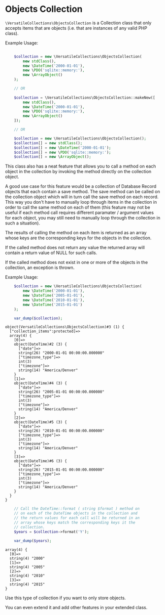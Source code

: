 # Objects Collection

`\VersatileCollections\ObjectsCollection` is a Collection class that only accepts
items that are objects (i.e. that are instances of any valid PHP class).

Example Usage:

```php
    
    $collection = new \VersatileCollections\ObjectsCollection(
        new stdClass(), 
        new \DateTime('2000-01-01'), 
        new \PDO('sqlite::memory:'), 
        new \ArrayObject()
    );

    // OR
    
    $collection = \VersatileCollections\ObjectsCollection::makeNew([
        new stdClass(), 
        new \DateTime('2000-01-01'), 
        new \PDO('sqlite::memory:'), 
        new \ArrayObject()
    ]);

    // OR

    $collection = new \VersatileCollections\ObjectsCollection();
    $collection[] = new stdClass();
    $collection[] = new \DateTime('2000-01-01');
    $collection[] = new \PDO('sqlite::memory:');
    $collection[] = new \ArrayObject();
```

This class also has a neat feature that allows you to call a method on each 
object in the collection by invoking the method directly on the collection object.

A good use case for this feature would be a collection of Database Record objects
that each contain a save method. The save method can be called on the collection
object which will in turn call the save method on each record. This way you don't 
have to manually loop through items in the collection in order to call the same 
method on each of them (this feature may not be useful if each method call 
requires different paramater / argument values for each object, you may still 
need to manually loop through the collection in such a situation). 
 
The results of calling the method on each item is returned as an array whose keys 
are the corresponding keys for the objects in the collection. 

If the called method does not return any value the returned array will contain a 
return value of NULL for such calls.

If the called method does not exist in one or more of the objects in the collection,
an exception is thrown.

Example Usage:

```php
    $collection = new \VersatileCollections\ObjectsCollection(
        new \DateTime('2000-01-01'),  
        new \DateTime('2005-01-01'), 
        new \DateTime('2010-01-01'),  
        new \DateTime('2015-01-01')
    );

    var_dump($collection);
```

```
object(VersatileCollections\ObjectsCollection)#3 (1) {
  ["collection_items":protected]=>
  array(4) {
    [0]=>
    object(DateTime)#2 (3) {
      ["date"]=>
      string(26) "2000-01-01 00:00:00.000000"
      ["timezone_type"]=>
      int(3)
      ["timezone"]=>
      string(14) "America/Denver"
    }
    [1]=>
    object(DateTime)#4 (3) {
      ["date"]=>
      string(26) "2005-01-01 00:00:00.000000"
      ["timezone_type"]=>
      int(3)
      ["timezone"]=>
      string(14) "America/Denver"
    }
    [2]=>
    object(DateTime)#5 (3) {
      ["date"]=>
      string(26) "2010-01-01 00:00:00.000000"
      ["timezone_type"]=>
      int(3)
      ["timezone"]=>
      string(14) "America/Denver"
    }
    [3]=>
    object(DateTime)#6 (3) {
      ["date"]=>
      string(26) "2015-01-01 00:00:00.000000"
      ["timezone_type"]=>
      int(3)
      ["timezone"]=>
      string(14) "America/Denver"
    }
  }
}
```

```php
    // Call the DateTime::format ( string $format ) method on
    // on each of the DateTime objects in the collection and 
    // the return values for each call will be returned in an
    // array whose keys match the corresponding keys it the 
    // collection.
    $years = $collection->format('Y');

    var_dump($years);
```

```
array(4) {
  [0]=>
  string(4) "2000"
  [1]=>
  string(4) "2005"
  [2]=>
  string(4) "2010"
  [3]=>
  string(4) "2015"
}
```

Use this type of collection if you want to only store objects. 

You can even extend it and add other features in your extended class. 
